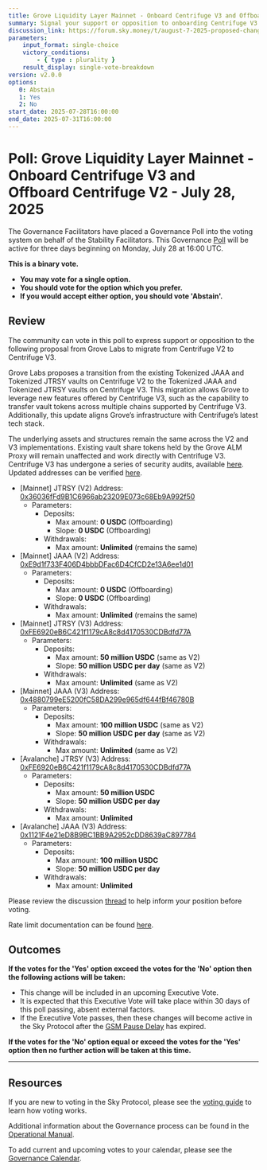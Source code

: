 ```yaml
---
title: Grove Liquidity Layer Mainnet - Onboard Centrifuge V3 and Offboard Centrifuge V2 - July 28, 2025
summary: Signal your support or opposition to onboarding Centrifuge V3 to the Grove Liquidity Layer and offboarding Centrifuge V2.
discussion_link: https://forum.sky.money/t/august-7-2025-proposed-changes-to-grove-for-upcoming-spell/26883
parameters:
    input_format: single-choice
    victory_conditions:
        - { type : plurality }
    result_display: single-vote-breakdown
version: v2.0.0
options:
   0: Abstain
   1: Yes
   2: No
start_date: 2025-07-28T16:00:00
end_date: 2025-07-31T16:00:00
---
```


# Poll: Grove Liquidity Layer Mainnet - Onboard Centrifuge V3 and Offboard Centrifuge V2 - July 28, 2025

The Governance Facilitators have placed a Governance Poll into the voting system on behalf of the Stability Facilitators. This Governance [Poll](https://sky-atlas.powerhouse.io/A.1.10.1_Operational_Weekly_Cycle/b189fa17-57a9-4d4e-9780-0ce4efd94211|0db30308) will be active for three days beginning on Monday, July 28 at 16:00 UTC.

**This is a binary vote.**

- **You may vote for a single option.**
- **You should vote for the option which you prefer.**
- **If you would accept either option, you should vote 'Abstain'.**

## Review

The community can vote in this poll to express support or opposition to the following proposal from Grove Labs to migrate from Centrifuge V2 to Centrifuge V3.

Grove Labs proposes a transition from the existing Tokenized JAAA and Tokenized JTRSY vaults on Centrifuge V2 to the Tokenized JAAA and Tokenized JTRSY vaults on Centrifuge V3. This migration allows Grove to leverage new features offered by Centrifuge V3, such as the capability to transfer vault tokens across multiple chains supported by Centrifuge V3. Additionally, this update aligns Grove’s infrastructure with Centrifuge’s latest tech stack.

The underlying assets and structures remain the same across the V2 and V3 implementations. Existing vault share tokens held by the Grove ALM Proxy will remain unaffected and work directly with Centrifuge V3. Centrifuge V3 has undergone a series of security audits, available [here](https://docs.centrifuge.io/developer/protocol/security/). Updated addresses can be verified [here](https://docs.centrifuge.io/developer/protocol/deployments/).

- [Mainnet] JTRSY (V2) Address: [0x36036fFd9B1C6966ab23209E073c68Eb9A992f50](https://etherscan.io/address/0x36036fFd9B1C6966ab23209E073c68Eb9A992f50)
    - Parameters:
        - Deposits:
            - Max amount: **0 USDC** (Offboarding)
            - Slope: **0 USDC** (Offboarding)
        - Withdrawals:
            - Max amount: **Unlimited** (remains the same)
- [Mainnet] JAAA (V2) Address: [0xE9d1f733F406D4bbbDFac6D4CfCD2e13A6ee1d01](https://etherscan.io/address/0xE9d1f733F406D4bbbDFac6D4CfCD2e13A6ee1d01)
    - Parameters:
        - Deposits:
            - Max amount: **0 USDC** (Offboarding)
            - Slope: **0 USDC** (Offboarding)
        - Withdrawals:
            - Max amount: **Unlimited** (remains the same)
- [Mainnet] JTRSY (V3) Address: [0xFE6920eB6C421f1179cA8c8d4170530CDBdfd77A](https://etherscan.io/address/0xFE6920eB6C421f1179cA8c8d4170530CDBdfd77A)
    - Parameters:
        - Deposits:
            - Max amount: **50 million USDC** (same as V2)
            - Slope: **50 million USDC per day** (same as V2)
        - Withdrawals:
            - Max amount: **Unlimited** (same as V2)
- [Mainnet] JAAA (V3) Address: [0x4880799eE5200fC58DA299e965df644fBf46780B](https://etherscan.io/address/0x4880799eE5200fC58DA299e965df644fBf46780B)
    - Parameters:
        - Deposits:
            - Max amount: **100 million USDC** (same as V2)
            - Slope: **50 million USDC per day** (same as V2)
        - Withdrawals:
            - Max amount: **Unlimited** (same as V2)
- [Avalanche] JTRSY (V3) Address: [0xFE6920eB6C421f1179cA8c8d4170530CDBdfd77A](https://snowtrace.io/address/0xFE6920eB6C421f1179cA8c8d4170530CDBdfd77A)
    - Parameters:
        - Deposits:
            - Max amount: **50 million USDC**
            - Slope: **50 million USDC per day**
        - Withdrawals:
            - Max amount: **Unlimited**
- [Avalanche] JAAA (V3) Address: [0x1121F4e21eD8B9BC1BB9A2952cDD8639aC897784](https://snowtrace.io/address/0x1121F4e21eD8B9BC1BB9A2952cDD8639aC897784)
    - Parameters:
        - Deposits:
            - Max amount: **100 million USDC**
            - Slope: **50 million USDC per day**
        - Withdrawals:
            - Max amount: **Unlimited**

Please review the discussion [thread](https://forum.sky.money/t/august-7-2025-proposed-changes-to-grove-for-upcoming-spell/26883) to help inform your position before voting.

Rate limit documentation can be found [here](https://docs.spark.fi/dev/spark-liquidity-layer/spark-alm-controller#rate-limits).

## Outcomes

**If the votes for the 'Yes' option exceed the votes for the 'No' option then the following actions will be taken:**

- This change will be included in an upcoming Executive Vote.
- It is expected that this Executive Vote will take place within 30 days of this poll passing, absent external factors.
- If the Executive Vote passes, then these changes will become active in the Sky Protocol after the [GSM Pause Delay](https://sky-atlas.powerhouse.io/A.1.9.2.1_Pause_Delay/a98b8227-95f6-4711-9d8d-f52cbc6ad2d0|0db30758e055) has expired.

**If the votes for the 'No' option equal or exceed the votes for the 'Yes' option then no further action will be taken at this time.**

---

## Resources

If you are new to voting in the Sky Protocol, please see the [voting guide](https://manual.makerdao.com/governance/voting-in-makerdao/on-chain-governance) to learn how voting works.

Additional information about the Governance process can be found in the [Operational Manual](https://manual.makerdao.com).

To add current and upcoming votes to your calendar, please see the [Governance Calendar](https://manual.makerdao.com/makerdao/calendars/governance-calendar).
